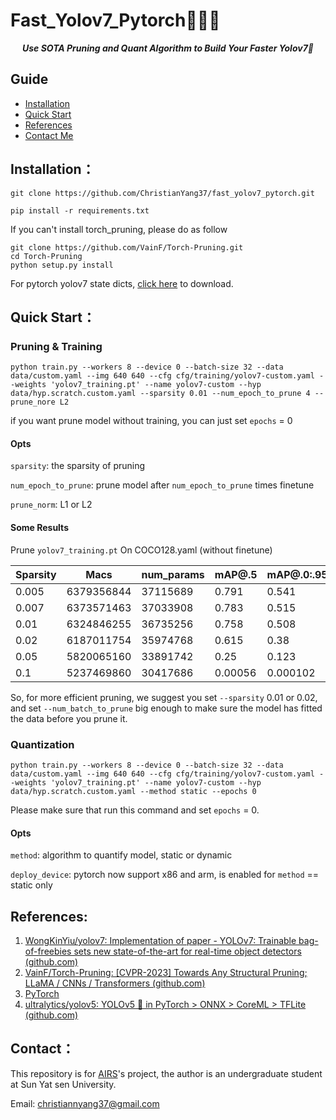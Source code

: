 # Fast_Yolov7_Pytorch🎉️🎉️🎉️

***<center>Use SOTA Pruning and Quant Algorithm to Build Your Faster Yolov7🚀️</center>***

## Guide

* [Installation](#index1)
* [Quick Start](#index2)
* [References](#index3)
* [Contact Me](#index4)

## <a id="index1">Installation</a>：

```commandline
git clone https://github.com/ChristianYang37/fast_yolov7_pytorch.git
```

```commandline
pip install -r requirements.txt
```

If you can't install torch_pruning, please do as follow

```commandline
git clone https://github.com/VainF/Torch-Pruning.git
cd Torch-Pruning
python setup.py install
```

For pytorch yolov7 state dicts, [click here](https://github.com/WongKinYiu/yolov7#transfer-learning) to download.

## <a id="index2">Quick Start</a>：

### Pruning & Training

```commandline
python train.py --workers 8 --device 0 --batch-size 32 --data data/custom.yaml --img 640 640 --cfg cfg/training/yolov7-custom.yaml --weights 'yolov7_training.pt' --name yolov7-custom --hyp data/hyp.scratch.custom.yaml --sparsity 0.01 --num_epoch_to_prune 4 --prune_nore L2
```

if you want prune model without training, you can just set `epochs` = 0

#### Opts

`sparsity`: the sparsity of pruning

`num_epoch_to_prune`: prune model after `num_epoch_to_prune` times finetune

`prune_norm`: L1 or L2

#### Some Results

Prune `yolov7_training.pt` On COCO128.yaml (without finetune)


| Sparsity | Macs       | num_params | mAP@.5  | mAP@.0:.95 |
| -------- | ---------- | ---------- | ------- | ---------- |
| 0.005    | 6379356844 | 37115689   | 0.791   | 0.541      |
| 0.007    | 6373571463 | 37033908   | 0.783   | 0.515      |
| 0.01     | 6324846255 | 36735256   | 0.758   | 0.508      |
| 0.02     | 6187011754 | 35974768   | 0.615   | 0.38       |
| 0.05     | 5820065160 | 33891742   | 0.25    | 0.123      |
| 0.1      | 5237469860 | 30417686   | 0.00056 | 0.000102   |

So, for more efficient pruning, we suggest you set `--sparsity` 0.01 or 0.02, and set `--num_batch_to_prune` big enough to make sure the model has fitted the data before you prune it.

### Quantization

```commandline
python train.py --workers 8 --device 0 --batch-size 32 --data data/custom.yaml --img 640 640 --cfg cfg/training/yolov7-custom.yaml --weights 'yolov7_training.pt' --name yolov7-custom --hyp data/hyp.scratch.custom.yaml --method static --epochs 0
```

Please make sure that run this command and set `epochs` = 0.

#### Opts

`method`: algorithm to quantify model, static or dynamic

`deploy_device`: pytorch now support x86 and arm, is enabled for `method` == static only

## <a id="index3">References</a>:

1. [WongKinYiu/yolov7: Implementation of paper - YOLOv7: Trainable bag-of-freebies sets new state-of-the-art for real-time object detectors (github.com)](https://github.com/WongKinYiu/yolov7)
2. [VainF/Torch-Pruning: [CVPR-2023] Towards Any Structural Pruning; LLaMA / CNNs / Transformers (github.com)](https://github.com/VainF/Torch-Pruning)
3. [PyTorch](https://pytorch.org/)
4. [ultralytics/yolov5: YOLOv5 🚀 in PyTorch > ONNX > CoreML > TFLite (github.com)](https://github.com/ultralytics/yolov5)

## <a id="index4">Contact</a>：

This repository is for [AIRS](https://airs.cuhk.edu.cn/)'s project, the author is an undergraduate student at Sun Yat sen University.

Email: christiannyang37@gmail.com
